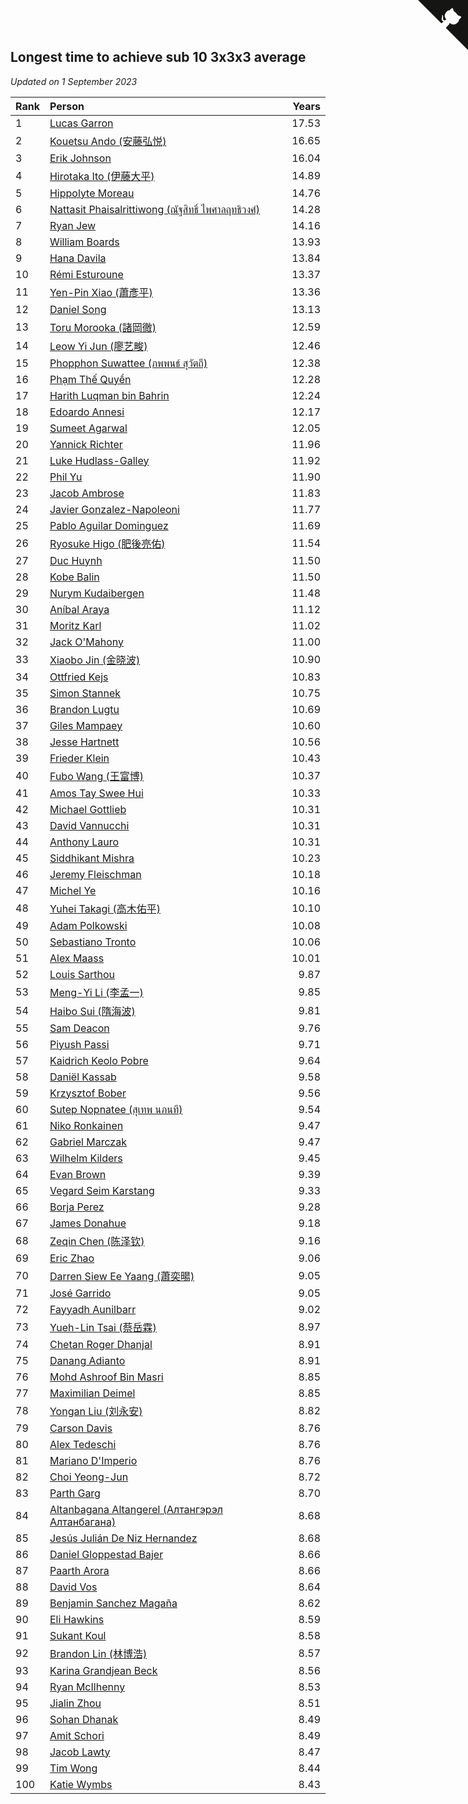 ## Longest time to achieve sub 10 3x3x3 average

*Updated on  1 September 2023*

| Rank | Person | Years |
| :--- | :--- | ---: |
| 1 | [Lucas Garron](https://www.worldcubeassociation.org/persons/2006GARR01) | 17.53 |
| 2 | [Kouetsu Ando (安藤弘悦)](https://www.worldcubeassociation.org/persons/2006ANDO01) | 16.65 |
| 3 | [Erik Johnson](https://www.worldcubeassociation.org/persons/2007JOHN02) | 16.04 |
| 4 | [Hirotaka Ito (伊藤大平)](https://www.worldcubeassociation.org/persons/2008ITOH01) | 14.89 |
| 5 | [Hippolyte Moreau](https://www.worldcubeassociation.org/persons/2008MORE02) | 14.76 |
| 6 | [Nattasit Phaisalrittiwong (ณัฐสิทธิ์ ไพศาลฤทธิวงศ์)](https://www.worldcubeassociation.org/persons/2009PHAI01) | 14.28 |
| 7 | [Ryan Jew](https://www.worldcubeassociation.org/persons/2008JEWR01) | 14.16 |
| 8 | [William Boards](https://www.worldcubeassociation.org/persons/2009BOAR01) | 13.93 |
| 9 | [Hana Davila](https://www.worldcubeassociation.org/persons/2009DAVI01) | 13.84 |
| 10 | [Rémi Esturoune](https://www.worldcubeassociation.org/persons/2010ESTU01) | 13.37 |
| 11 | [Yen-Pin Xiao (蕭彥平)](https://www.worldcubeassociation.org/persons/2010XIAO01) | 13.36 |
| 12 | [Daniel Song](https://www.worldcubeassociation.org/persons/2010SONG02) | 13.13 |
| 13 | [Toru Morooka (諸岡徹)](https://www.worldcubeassociation.org/persons/2010MORO01) | 12.59 |
| 14 | [Leow Yi Jun (廖艺畯)](https://www.worldcubeassociation.org/persons/2010JUNL02) | 12.46 |
| 15 | [Phopphon Suwattee (ภพพนธ์ สุวัตถี)](https://www.worldcubeassociation.org/persons/2010SUWA03) | 12.38 |
| 16 | [Phạm Thế Quyền](https://www.worldcubeassociation.org/persons/2010PHAM08) | 12.28 |
| 17 | [Harith Luqman bin Bahrin](https://www.worldcubeassociation.org/persons/2010BAHR02) | 12.24 |
| 18 | [Edoardo Annesi](https://www.worldcubeassociation.org/persons/2011ANNE01) | 12.17 |
| 19 | [Sumeet Agarwal](https://www.worldcubeassociation.org/persons/2011AGAR05) | 12.05 |
| 20 | [Yannick Richter](https://www.worldcubeassociation.org/persons/2010RICH04) | 11.96 |
| 21 | [Luke Hudlass-Galley](https://www.worldcubeassociation.org/persons/2010HUDL01) | 11.92 |
| 22 | [Phil Yu](https://www.worldcubeassociation.org/persons/2010YUPH01) | 11.90 |
| 23 | [Jacob Ambrose](https://www.worldcubeassociation.org/persons/2010AMBR01) | 11.83 |
| 24 | [Javier Gonzalez-Napoleoni](https://www.worldcubeassociation.org/persons/2011GONZ04) | 11.77 |
| 25 | [Pablo Aguilar Dominguez](https://www.worldcubeassociation.org/persons/2010AGUI04) | 11.69 |
| 26 | [Ryosuke Higo (肥後亮佑)](https://www.worldcubeassociation.org/persons/2006HIGO01) | 11.54 |
| 27 | [Duc Huynh](https://www.worldcubeassociation.org/persons/2010HUYN02) | 11.50 |
| 28 | [Kobe Balin](https://www.worldcubeassociation.org/persons/2012BALI01) | 11.50 |
| 29 | [Nurym Kudaibergen](https://www.worldcubeassociation.org/persons/2011KUDA01) | 11.48 |
| 30 | [Aníbal Araya](https://www.worldcubeassociation.org/persons/2011ARAY01) | 11.12 |
| 31 | [Moritz Karl](https://www.worldcubeassociation.org/persons/2008KARL02) | 11.02 |
| 32 | [Jack O'Mahony](https://www.worldcubeassociation.org/persons/2011OMAH01) | 11.00 |
| 33 | [Xiaobo Jin (金晓波)](https://www.worldcubeassociation.org/persons/2008JINX01) | 10.90 |
| 34 | [Ottfried Kejs](https://www.worldcubeassociation.org/persons/2012KEJS01) | 10.83 |
| 35 | [Simon Stannek](https://www.worldcubeassociation.org/persons/2012STAN04) | 10.75 |
| 36 | [Brandon Lugtu](https://www.worldcubeassociation.org/persons/2012LUGT01) | 10.69 |
| 37 | [Giles Mampaey](https://www.worldcubeassociation.org/persons/2012MAMP01) | 10.60 |
| 38 | [Jesse Hartnett](https://www.worldcubeassociation.org/persons/2012HART03) | 10.56 |
| 39 | [Frieder Klein](https://www.worldcubeassociation.org/persons/2013KLEI01) | 10.43 |
| 40 | [Fubo Wang (王富博)](https://www.worldcubeassociation.org/persons/2007FUBO01) | 10.37 |
| 41 | [Amos Tay Swee Hui](https://www.worldcubeassociation.org/persons/2009SWEE01) | 10.33 |
| 42 | [Michael Gottlieb](https://www.worldcubeassociation.org/persons/2006GOTT01) | 10.31 |
| 43 | [David Vannucchi](https://www.worldcubeassociation.org/persons/2012VANN01) | 10.31 |
| 44 | [Anthony Lauro](https://www.worldcubeassociation.org/persons/2012LAUR02) | 10.31 |
| 45 | [Siddhikant Mishra](https://www.worldcubeassociation.org/persons/2012MISH01) | 10.23 |
| 46 | [Jeremy Fleischman](https://www.worldcubeassociation.org/persons/2005FLEI01) | 10.18 |
| 47 | [Michel Ye](https://www.worldcubeassociation.org/persons/2012YEMI01) | 10.16 |
| 48 | [Yuhei Takagi (高木佑平)](https://www.worldcubeassociation.org/persons/2008TAKA01) | 10.10 |
| 49 | [Adam Polkowski](https://www.worldcubeassociation.org/persons/2007POLK01) | 10.08 |
| 50 | [Sebastiano Tronto](https://www.worldcubeassociation.org/persons/2011TRON02) | 10.06 |
| 51 | [Alex Maass](https://www.worldcubeassociation.org/persons/2011MAAS01) | 10.01 |
| 52 | [Louis Sarthou](https://www.worldcubeassociation.org/persons/2012SART01) | 9.87 |
| 53 | [Meng-Yi Li (李孟一)](https://www.worldcubeassociation.org/persons/2011LIME01) | 9.85 |
| 54 | [Haibo Sui (隋海波)](https://www.worldcubeassociation.org/persons/2011SUIH01) | 9.81 |
| 55 | [Sam Deacon](https://www.worldcubeassociation.org/persons/2013DEAC01) | 9.76 |
| 56 | [Piyush Passi](https://www.worldcubeassociation.org/persons/2013PASS01) | 9.71 |
| 57 | [Kaidrich Keolo Pobre](https://www.worldcubeassociation.org/persons/2013POBR01) | 9.64 |
| 58 | [Daniël Kassab](https://www.worldcubeassociation.org/persons/2012KASS01) | 9.58 |
| 59 | [Krzysztof Bober](https://www.worldcubeassociation.org/persons/2013BOBE01) | 9.56 |
| 60 | [Sutep Nopnatee (สุเทพ นภนที)](https://www.worldcubeassociation.org/persons/2010NOPN01) | 9.54 |
| 61 | [Niko Ronkainen](https://www.worldcubeassociation.org/persons/2010RONK01) | 9.47 |
| 62 | [Gabriel Marczak](https://www.worldcubeassociation.org/persons/2013MARC03) | 9.47 |
| 63 | [Wilhelm Kilders](https://www.worldcubeassociation.org/persons/2010KILD02) | 9.45 |
| 64 | [Evan Brown](https://www.worldcubeassociation.org/persons/2013BROW04) | 9.39 |
| 65 | [Vegard Seim Karstang](https://www.worldcubeassociation.org/persons/2009SEIM02) | 9.33 |
| 66 | [Borja Perez](https://www.worldcubeassociation.org/persons/2013PERE05) | 9.28 |
| 67 | [James Donahue](https://www.worldcubeassociation.org/persons/2010DONA01) | 9.18 |
| 68 | [Zeqin Chen (陈泽钦)](https://www.worldcubeassociation.org/persons/2010CHEN37) | 9.16 |
| 69 | [Eric Zhao](https://www.worldcubeassociation.org/persons/2010ZHAO19) | 9.06 |
| 70 | [Darren Siew Ee Yaang (蕭奕暘)](https://www.worldcubeassociation.org/persons/2009SIEW01) | 9.05 |
| 71 | [José Garrido](https://www.worldcubeassociation.org/persons/2009GARR01) | 9.05 |
| 72 | [Fayyadh Aunilbarr](https://www.worldcubeassociation.org/persons/2010AUNI01) | 9.02 |
| 73 | [Yueh-Lin Tsai (蔡岳霖)](https://www.worldcubeassociation.org/persons/2006TSAI03) | 8.97 |
| 74 | [Chetan Roger Dhanjal](https://www.worldcubeassociation.org/persons/2014DHAN01) | 8.91 |
| 75 | [Danang Adianto](https://www.worldcubeassociation.org/persons/2013DANA01) | 8.91 |
| 76 | [Mohd Ashroof Bin Masri](https://www.worldcubeassociation.org/persons/2009MASR01) | 8.85 |
| 77 | [Maximilian Deimel](https://www.worldcubeassociation.org/persons/2010DEIM01) | 8.85 |
| 78 | [Yongan Liu (刘永安)](https://www.worldcubeassociation.org/persons/2009LIUY08) | 8.82 |
| 79 | [Carson Davis](https://www.worldcubeassociation.org/persons/2014DAVI06) | 8.76 |
| 80 | [Alex Tedeschi](https://www.worldcubeassociation.org/persons/2014TEDE01) | 8.76 |
| 81 | [Mariano D'Imperio](https://www.worldcubeassociation.org/persons/2009DIMP01) | 8.76 |
| 82 | [Choi Yeong-Jun](https://www.worldcubeassociation.org/persons/2013YEON01) | 8.72 |
| 83 | [Parth Garg](https://www.worldcubeassociation.org/persons/2014GARG01) | 8.70 |
| 84 | [Altanbagana Altangerel (Алтангэрэл Алтанбагана)](https://www.worldcubeassociation.org/persons/2013ALTA01) | 8.68 |
| 85 | [Jesús Julián De Niz Hernandez](https://www.worldcubeassociation.org/persons/2014HERN12) | 8.68 |
| 86 | [Daniel Gloppestad Bajer](https://www.worldcubeassociation.org/persons/2009GLOP01) | 8.66 |
| 87 | [Paarth Arora](https://www.worldcubeassociation.org/persons/2014AROR06) | 8.66 |
| 88 | [David Vos](https://www.worldcubeassociation.org/persons/2008VOSD01) | 8.64 |
| 89 | [Benjamin Sanchez Magaña](https://www.worldcubeassociation.org/persons/2014MAGA02) | 8.62 |
| 90 | [Eli Hawkins](https://www.worldcubeassociation.org/persons/2014HAWK01) | 8.59 |
| 91 | [Sukant Koul](https://www.worldcubeassociation.org/persons/2014KOUL01) | 8.58 |
| 92 | [Brandon Lin (林博浩)](https://www.worldcubeassociation.org/persons/2011LINB01) | 8.57 |
| 93 | [Karina Grandjean Beck](https://www.worldcubeassociation.org/persons/2010BECK01) | 8.56 |
| 94 | [Ryan McIlhenny](https://www.worldcubeassociation.org/persons/2010MCIL02) | 8.53 |
| 95 | [Jialin Zhou](https://www.worldcubeassociation.org/persons/2013ZHOU19) | 8.51 |
| 96 | [Sohan Dhanak](https://www.worldcubeassociation.org/persons/2014DHAN03) | 8.49 |
| 97 | [Amit Schori](https://www.worldcubeassociation.org/persons/2014SCHO03) | 8.49 |
| 98 | [Jacob Lawty](https://www.worldcubeassociation.org/persons/2015LAWT01) | 8.47 |
| 99 | [Tim Wong](https://www.worldcubeassociation.org/persons/2007WONG02) | 8.44 |
| 100 | [Katie Wymbs](https://www.worldcubeassociation.org/persons/2015WYMB01) | 8.43 |


<a href="https://github.com/JustinTimeCuber/wca_statistics" class="github-corner" aria-label="View source on Github"><svg width="80" height="80" viewBox="0 0 250 250" style="fill:#151513; color:#fff; position: absolute; top: 0; border: 0; right: 0;" aria-hidden="true"><path d="M0,0 L115,115 L130,115 L142,142 L250,250 L250,0 Z"></path><path d="M128.3,109.0 C113.8,99.7 119.0,89.6 119.0,89.6 C122.0,82.7 120.5,78.6 120.5,78.6 C119.2,72.0 123.4,76.3 123.4,76.3 C127.3,80.9 125.5,87.3 125.5,87.3 C122.9,97.6 130.6,101.9 134.4,103.2" fill="currentColor" style="transform-origin: 130px 106px;" class="octo-arm"></path><path d="M115.0,115.0 C114.9,115.1 118.7,116.5 119.8,115.4 L133.7,101.6 C136.9,99.2 139.9,98.4 142.2,98.6 C133.8,88.0 127.5,74.4 143.8,58.0 C148.5,53.4 154.0,51.2 159.7,51.0 C160.3,49.4 163.2,43.6 171.4,40.1 C171.4,40.1 176.1,42.5 178.8,56.2 C183.1,58.6 187.2,61.8 190.9,65.4 C194.5,69.0 197.7,73.2 200.1,77.6 C213.8,80.2 216.3,84.9 216.3,84.9 C212.7,93.1 206.9,96.0 205.4,96.6 C205.1,102.4 203.0,107.8 198.3,112.5 C181.9,128.9 168.3,122.5 157.7,114.1 C157.9,116.9 156.7,120.9 152.7,124.9 L141.0,136.5 C139.8,137.7 141.6,141.9 141.8,141.8 Z" fill="currentColor" class="octo-body"></path></svg></a><style>.github-corner:hover .octo-arm{animation:octocat-wave 560ms ease-in-out}@keyframes octocat-wave{0%,100%{transform:rotate(0)}20%,60%{transform:rotate(-25deg)}40%,80%{transform:rotate(10deg)}}@media (max-width:500px){.github-corner:hover .octo-arm{animation:none}.github-corner .octo-arm{animation:octocat-wave 560ms ease-in-out}}</style>
